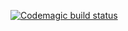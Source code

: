 [![Codemagic build status](https://api.codemagic.io/apps/6795e33293fa595903cf815a/ios-project-debug/status_badge.svg)](https://codemagic.io/apps/6795e33293fa595903cf815a/ios-project-debug/latest_build)
